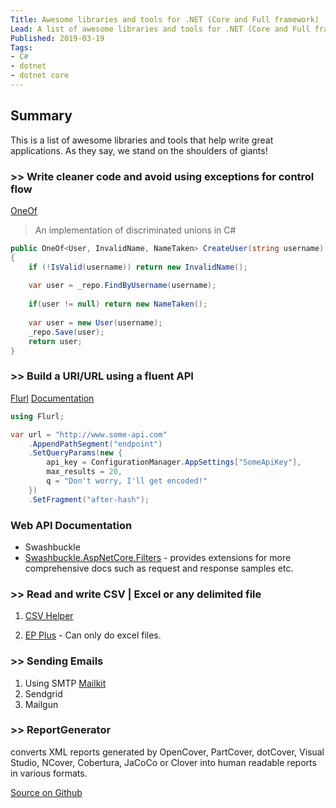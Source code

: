 ```yaml
---
Title: Awesome libraries and tools for .NET (Core and Full framework)
Lead: A list of awesome libraries and tools for .NET (Core and Full framework)
Published: 2019-03-19
Tags: 
- C#
- dotnet
- dotnet core
---
```


## Summary
This is a list of awesome libraries and tools that help write great applications. As they say, we stand on the shoulders of giants!

### >> Write cleaner code and avoid using exceptions for control flow
[OneOf](https://github.com/mcintyre321/OneOf)
> An implementation of discriminated unions in C#
```csharp
public OneOf<User, InvalidName, NameTaken> CreateUser(string username)
{
    if (!IsValid(username)) return new InvalidName();
    
    var user = _repo.FindByUsername(username);
    
    if(user != null) return new NameTaken();
    
    var user = new User(username);
    _repo.Save(user);
    return user;
}
```


### >> Build a URI/URL using a fluent API
[Flurl](https://github.com/tmenier/Flurl)
[Documentation](https://flurl.io/docs/fluent-url/)

```csharp
using Flurl;

var url = "http://www.some-api.com"
    .AppendPathSegment("endpoint")
    .SetQueryParams(new {
        api_key = ConfigurationManager.AppSettings["SomeApiKey"],
        max_results = 20,
        q = "Don't worry, I'll get encoded!"
    })
    .SetFragment("after-hash");
```

### Web API Documentation
- Swashbuckle
- [Swashbuckle.AspNetCore.Filters](https://github.com/mattfrear/Swashbuckle.AspNetCore.Filters) - provides extensions for more comprehensive docs such as request and response samples etc.

### >> Read and write CSV | Excel or any delimited file
1. [CSV Helper](https://joshclose.github.io/CsvHelper/getting-started)

2. [EP Plus](https://www.nuget.org/packages/EPPlus) - Can only do excel files.

### >> Sending Emails
1. Using SMTP [Mailkit](http://www.mimekit.net/docs/html/Introduction.htm)
2. Sendgrid
3. Mailgun

### >> ReportGenerator 
converts XML reports generated by OpenCover, PartCover, dotCover, Visual Studio, NCover, Cobertura, JaCoCo or Clover into human readable reports in various formats.

[Source on Github](https://github.com/danielpalme/ReportGenerator)